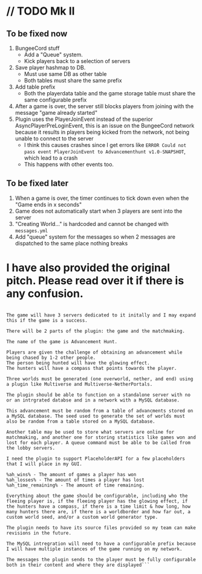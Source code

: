 # // TODO Mk II

## To be fixed now

1. BungeeCord stuff
    * Add a "Queue" system.
    * Kick players back to a selection of servers
1. Save player hashmap to DB.
	* Must use same DB as other table
	* Both tables must share the same prefix
1. Add table prefix
	* Both the playerdata table and the game storage table must share the same configurable prefix
1. After a game is over, the server still blocks players from joining with the message "game already started"
1. Plugin uses the PlayerJoinEvent instead of the superior AsyncPlayerPreLoginEvent, this is an issue on the BungeeCord network because it results in players being kicked from the network, not being unable to connect to the server
    * I think this causes crashes since I get errors like `ERROR Could not pass event PlayerJoinEvent to Advancementhunt v1.0-SNAPSHOT`, which lead to a crash
    * This happens with other events too.

## To be fixed later

1. When a game is over, the timer continues to tick down even when the "Game ends in x seconds"
1. Game does not automatically start when 3 players are sent into the server
1. "Creating World..." is hardcoded and cannot be changed with `messages.yml`
1. Add "queue" system for the messages so when 2 messages are dispatched to the same place nothing breaks

# I have also provided the original pitch. Please read over it if there is any confusion.

```I need a plugin for a Minigame on my team's BungeeCord server network. My Budget is $25.

The game will have 3 servers dedicated to it initally and I may expand this if the game is a success.

There will be 2 parts of the plugin: the game and the matchmaking.

The name of the game is Advancement Hunt.

Players are given the challenge of obtaining an advancement while being chased by 1-2 other people.
The person being hunted will have the glowing effect.
The hunters will have a compass that points towards the player.

Three worlds must be generated (one overworld, nether, and end) using a plugin like Multiverse and Multiverse-NetherPortals.

The plugin should be able to function on a standalone server with no or an intrgrated databse and in a network with a MySQL database.

This advancement must be random from a table of advancments stored on a MySQL database. The seed used to generate the set of worlds must also be random from a table stored on a MySQL database.

Another table may be used to store what servers are online for matchmaking, and another one for storing statistics like games won and lost for each player. A queue command must be able to be called from the lobby servers.

I need the plugin to support PlaceholderAPI for a few placeholders that I will place in my GUI.

%ah_wins% - The amount of games a player has won
%ah_losses% - The amount of times a player has lost
%ah_time_remaining% - The amount of time remaining.

Everything about the game should be configurable, including who the fleeing player is, if the fleeing player has the glowing effect, if the hunters have a compass, if there is a time limit & how long, how many hunters there are, if there is a worldborder and how far out, a custom world seed, and/or a custom world generator type. 

The plugin needs to have its source files provided so my team can make revisions in the future.

The MySQL intregration will need to have a configurable prefix because I will have multiple instances of the game running on my network.

The messages the plugin sends to the player must be fully configurable both in their content and where they are displayed```
